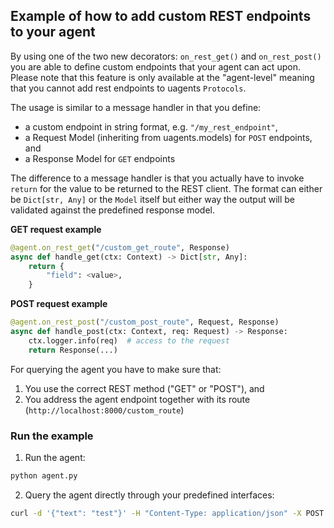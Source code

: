 ## Example of how to add custom REST endpoints to your agent

By using one of the two new decorators: `on_rest_get()` and `on_rest_post()` you are able to define custom endpoints that your agent can act upon.
Please note that this feature is only available at the "agent-level" meaning that you cannot add rest endpoints to uagents `Protocols`.

The usage is similar to a message handler in that you define:

- a custom endpoint in string format, e.g. `"/my_rest_endpoint"`,
- a Request Model (inheriting from uagents.models) for `POST` endpoints, and
- a Response Model for `GET` endpoints

The difference to a message handler is that you actually have to invoke `return` for the value to be returned to the REST client. The format can either be `Dict[str, Any]` or the `Model` itself but either way the output will be validated against the predefined response model.

**GET request example**

```python
@agent.on_rest_get("/custom_get_route", Response)
async def handle_get(ctx: Context) -> Dict[str, Any]:
    return {
        "field": <value>,
    }
```

**POST request example**

```python
@agent.on_rest_post("/custom_post_route", Request, Response)
async def handle_post(ctx: Context, req: Request) -> Response:
    ctx.logger.info(req)  # access to the request
    return Response(...)
```

For querying the agent you have to make sure that:

1. You use the correct REST method ("GET" or "POST"), and
2. You address the agent endpoint together with its route (`http://localhost:8000/custom_route`)

### Run the example

1. Run the agent:

```bash
python agent.py
```

2. Query the agent directly through your predefined interfaces:

```bash
curl -d '{"text": "test"}' -H "Content-Type: application/json" -X POST http://localhost:8000/rest/post
```